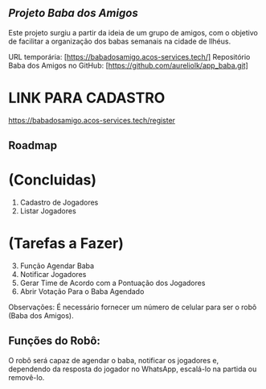 ## *Projeto Baba dos Amigos*
Este projeto surgiu a partir da ideia de um grupo de amigos, com o objetivo de facilitar a organização dos babas semanais na cidade de Ilhéus.

URL temporária: [https://babadosamigo.acos-services.tech/]
Repositório Baba dos Amigos no GitHub: [https://github.com/aureliolk/app_baba.git]

# LINK PARA CADASTRO
https://babadosamigo.acos-services.tech/register

## Roadmap 

# (Concluidas)
1. Cadastro de Jogadores 
2. Listar Jogadores 

# (Tarefas a Fazer)
3. Função Agendar Baba 
4. Notificar Jogadores 
5. Gerar Time de Acordo com a Pontuação dos Jogadores 
6. Abrir Votação Para o Baba Agendado 

Observações: É necessário fornecer um número de celular para ser o robô (Baba dos Amigos).

## Funções do Robô:

O robô será capaz de agendar o baba, notificar os jogadores e, dependendo da resposta do jogador no WhatsApp, escalá-lo na partida ou removê-lo.
